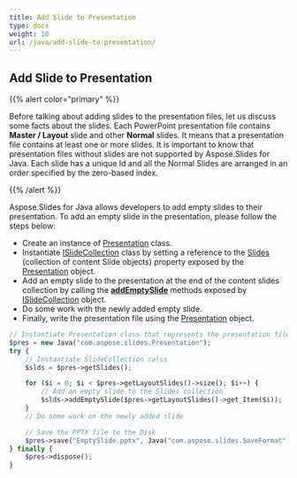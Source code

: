 ```yaml
---
title: Add Slide to Presentation
type: docs
weight: 10
url: /java/add-slide-to-presentation/
---
```


## **Add Slide to Presentation**
{{% alert color="primary" %}} 

Before talking about adding slides to the presentation files, let us discuss some facts about the slides. Each PowerPoint presentation file contains **Master / Layout** slide and other **Normal** slides. It means that a presentation file contains at least one or more slides. It is important to know that presentation files without slides are not supported by Aspose.Slides for Java. Each slide has a unique Id and all the Normal Slides are arranged in an order specified by the zero-based index.

{{% /alert %}} 

Aspose.Slides for Java allows developers to add empty slides to their presentation. To add an empty slide in the presentation, please follow the steps below:

- Create an instance of [Presentation](https://apireference.aspose.com/java/slides/com.aspose.slides/presentation) class.
- Instantiate [ISlideCollection](https://apireference.aspose.com/java/slides/com.aspose.slides/ISlideCollection) class by setting a reference to the [Slides](https://apireference.aspose.com/slides/java/com.aspose.slides/Presentation#getSlides--) (collection of content Slide objects) property exposed by the [Presentation](https://apireference.aspose.com/java/slides/com.aspose.slides/presentation) object.
- Add an empty slide to the presentation at the end of the content slides collection by calling the [**addEmptySlide**](https://apireference.aspose.com/java/slides/com.aspose.slides/ISlideCollection#addEmptySlide-com.aspose.slides.ILayoutSlide-) methods exposed by [ISlideCollection](https://apireference.aspose.com/java/slides/com.aspose.slides/ISlideCollection) object.
- Do some work with the newly added empty slide.
- Finally, write the presentation file using the [Presentation](https://apireference.aspose.com/java/slides/com.aspose.slides/presentation) object.

```php
// Instantiate Presentation class that represents the presentation file
$pres = new Java("com.aspose.slides.Presentation");
try {
    // Instantiate SlideCollection calss
    $slds = $pres->getSlides();

    for ($i = 0; $i < $pres->getLayoutSlides()->size(); $i++) {
        // Add an empty slide to the Slides collection
        $slds->addEmptySlide($pres->getLayoutSlides()->get_Item($i));
    }
    // Do some work on the newly added slide

    // Save the PPTX file to the Disk
    $pres->save("EmptySlide.pptx", Java("com.aspose.slides.SaveFormat")->Pptx);
} finally {
    $pres->dispose();
}
```
